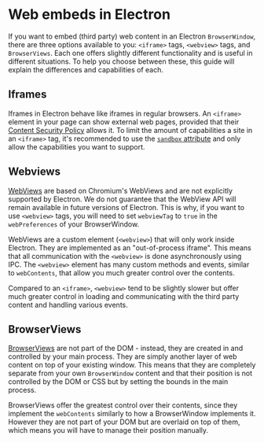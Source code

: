 # Web embeds in Electron

If you want to embed (third party) web content in an Electron `BrowserWindow`, there are three options available to you: `<iframe>` tags, `<webview>` tags, and `BrowserViews`. Each one offers slightly different functionality and is useful in different situations. To help you choose between these, this guide will explain the differences and capabilities of each.

## Iframes

Iframes in Electron behave like iframes in regular browsers. An `<iframe>` element in your page can show external web pages, provided that their [Content Security Policy](https://developer.mozilla.org/en-US/docs/Web/HTTP/CSP) allows it. To limit the amount of capabilities a site in an `<iframe>` tag, it's recommended to use the [`sandbox` attribute](https://developer.mozilla.org/en-US/docs/Web/HTML/Element/iframe#attr-sandbox) and only allow the capabilities you want to support.

## Webviews

[WebViews](https://electronjs.org/docs/api/webview-tag) are based on Chromium's WebViews and are not explicitly supported by Electron. We do not guarantee that the WebView API will remain available in future versions of Electron. This is why, if you want to use `<webview>` tags, you will need to set `webviewTag` to `true` in the `webPreferences` of your BrowserWindow.

WebViews are a custom element (`<webview>`) that will only work inside Electron.
They are implemented as an "out-of-process iframe". This means that all communication with the `<webview>` is done asynchronously using IPC. The `<webview>` element has many custom methods and events, similar to `webContents`, that allow you much greater control over the contents.

Compared to an `<iframe>`, `<webview>` tend to be slightly slower but offer much greater control in loading and communicating with the third party content and handling various events.

## BrowserViews

[BrowserViews](../api/browser-view) are not part of the DOM - instead, they are created in and controlled by your main process. They are simply another layer of web content on top of your existing window. This means that they are completely separate from your own `BrowserWindow` content and that their position is not controlled by the DOM or CSS but by setting the bounds in the main process.

BrowserViews offer the greatest control over their contents, since they implement the `webContents` similarly to how a BrowserWindow implements it. However they are not part of your DOM but are overlaid on top of them, which means you will have to manage their position manually.
